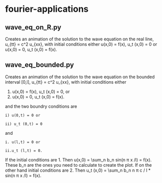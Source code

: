 # fourier-applications

## wave_eq_on_R.py

Creates an animation of the solution to the wave equation on the real line, 
u_{tt} = c^2 u_{xx},
with initial conditions either 
u(x,0) = f(x), u_t (x,0) = 0
or
u(x,0) = 0, u_t (x,0) = f(x).

## wave_eq_bounded.py

Creates an animation of the solution to the wave equation on the bounded interval [0,l],
u_{tt} = c^2 u_{xx},
with initial conditions either
1. u(x,0) = f(x), u_t (x,0) = 0, or
2. u(x,0) = 0, u_t (x,0) = f(x).

and the two boundry conditions are

    i) u(0,t) = 0 or

    ii) u_t (0,t) = 0

and

    i. u(l,t) = 0 or

    ii.u_t (l,t) = 0.

If the initial conditions are 1.
Then u(x,0) = \sum_n b_n sin(n π x /l) = f(x). 
These b_n are the ones you need to calculate to create the plot. 
If on the other hand initial conditions are 2.
Then u_t (x,0) = \sum_n b_n n π c / l * sin(n π x /l) = f(x). 




